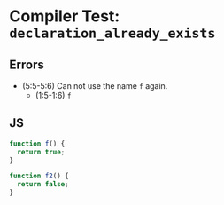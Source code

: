 # Compiler Test: `declaration_already_exists`

## Errors
- (5:5-5:6) Can not use the name `f` again.
  - (1:5-1:6) `f`

## JS
```js
function f() {
  return true;
}

function f2() {
  return false;
}
```
